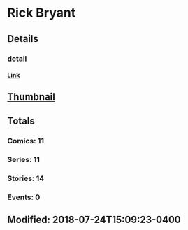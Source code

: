 # Rick  Bryant 
## Details
### detail
#### [Link](http://marvel.com/comics/creators/3166/rick_bryant?utm_campaign=apiRef&utm_source=225578a89fc76f3d20fbffda5d17a88d)
## [Thumbnail](http://i.annihil.us/u/prod/marvel/i/mg/b/40/image_not_available.jpg)
## Totals
### Comics: 11
### Series: 11
### Stories: 14
### Events: 0
## Modified: 2018-07-24T15:09:23-0400